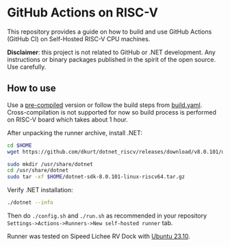 # GitHub Actions on RISC-V

This repository provides a guide on how to build and use GitHub Actions (GitHub CI) on Self-Hosted RISC-V CPU machines.

**Disclaimer**: this project is not related to GitHub or .NET development. Any instructions or binary packages published in the spirit of the open source. Use carefully.

## How to use

Use a [pre-compiled](https://github.com/dkurt/github_actions_riscv/releases) version or follow the build steps from [build.yaml](.github/workflows/build.yaml).
Cross-compilation is not supported for now so build process is performed on RISC-V board which takes about 1 hour.

After unpacking the runner archive, install .NET:
```bash
cd $HOME
wget https://github.com/dkurt/dotnet_riscv/releases/download/v8.0.101/dotnet-sdk-8.0.101-linux-riscv64.tar.gz

sudo mkdir /usr/share/dotnet
cd /usr/share/dotnet
sudo tar -xf $HOME/dotnet-sdk-8.0.101-linux-riscv64.tar.gz
```

Verify .NET installation:
```bash
./dotnet --info
```

Then do `./config.sh` and `./run.sh` as recommended in your repository `Settings->Actions->Runners->New self-hosted runner` tab.

Runner was tested on Sipeed Lichee RV Dock with [Ubuntu 23.10](https://ubuntu.com/download/risc-v).
